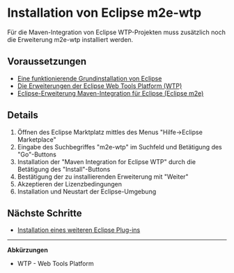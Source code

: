 # Installation von Eclipse m2e-wtp #

Für die Maven-Integration von Eclipse WTP-Projekten muss zusätzlich noch die Erweiterung m2e-wtp installiert werden.

## Voraussetzungen ##
  * [Eine funktionierende Grundinstallation von Eclipse](Installation_Eclipse.md)
  * [Die Erweiterungen der Eclipse Web Tools Platform (WTP)](Installation_WTP.md)
  * [Eclipse-Erweiterung Maven-Integration für Eclipse (Eclipse m2e)](Installation_Eclipse_m2e.md)

## Details ##
  1. Öffnen des Eclipse Marktplatz mittles des Menus "Hilfe->Eclipse Marketplace"
  1. Eingabe des Suchbegriffes "m2e-wtp" im Suchfeld und Betätigung des "Go"-Buttons
  1. Installation der "Maven Integration for Eclipse WTP" durch die Betätigung des "Install"-Buttons
  1. Bestätigung der zu installierenden Erweiterung mit "Weiter"
  1. Akzeptieren der Lizenzbedingungen
  1. Installation und Neustart der Eclipse-Umgebung

## Nächste Schritte ##
  * [Installation eines weiteren Eclipse Plug-ins](Installation_Eclipse_Plugins.md)

---

**Abkürzungen**
  * WTP - Web Tools Platform